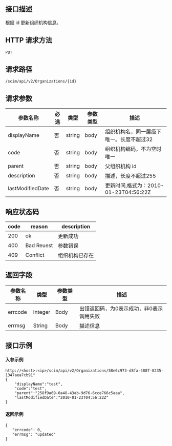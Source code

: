 ## 接口描述
根据 id 更新组织机构信息。

## HTTP 请求方法
```
PUT
```

## 请求路径
```
/scim/api/v2/Organizations/{id}
```


## 请求参数
| 参数名称         | 必选 | 类型   | 参数类型 | 描述                                     |
| ---------------- | ---- | ------ | -------- | ---------------------------------------- |
| displayName      | 否   | string | body     | 组织机构名，同一层级下唯一。长度不超过32 |
| code             | 否   | string | body     | 组织机构编码，不为空时唯一               |
| parent           | 否   | string | body     | 父组织机构 id                            |
| description      | 否   | string | body     | 描述，长度不超过255                      |
| lastModifiedDate | 否   | string | body     | 更新时间,格式为：2010-01-23T04:56:22Z    |






## 响应状态码
| code | reason     | description    |
| ---- | ---------- | -------------- |
| 200  | ok         | 更新成功       |
| 400  | Bad Reuest | 参数错误       |
| 409  | Conflict   | 组织机构已存在 |



## 返回字段
| 参数名称 | 类型    | 参数类型 | 描述                                     |
| -------- | ------- | -------- | ---------------------------------------- |
| errcode  | Integer | Body     | 出错返回码，为0表示成功，非0表示调用失败 |
| errmsg   | String  | Body     | 描述信息                                 |



##  接口示例
#### 入参示例
```
http://<host>:<ip>/scim/api/v2/Organizations/58e6c973-d8fa-4887-8235-1347aea7cb91"
{
	"displayName":"test",
	"code":"test",
	"parent":"258f9a69-0a48-43ab-9d76-6cce766c5aaa",
	"lastModifiedDate":"2010-01-23T04:56:22Z"
}

```
#### 返回示例
```
{
   "errcode": 0,
   "errmsg": "updated"
}
```




